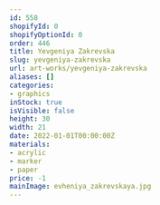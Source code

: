 ```yaml
---
id: 558
shopifyId: 0
shopifyOptionId: 0
order: 446
title: Yevgeniya Zakrevska
slug: yevgeniya-zakrevska
url: art-works/yevgeniya-zakrevska
aliases: []
categories:
- graphics
inStock: true
isVisible: false
height: 30
width: 21
date: 2022-01-01T00:00:00Z
materials:
- acrylic
- marker
- paper
price: -1
mainImage: evheniya_zakrevskaya.jpg
---
```

